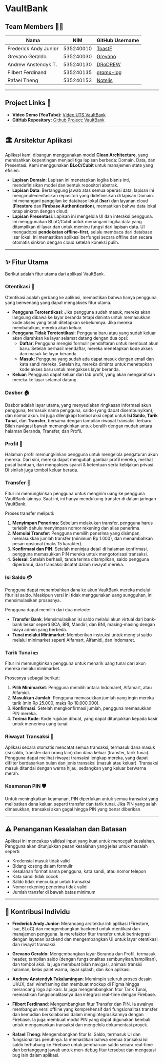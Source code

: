 # VaultBank

## Team Members 🧑‍💻
| Nama | NIM | GitHub Username |
| --- | --- | --- |
| Frederick Andy Junior | 535240010 | [ToastF](https://github.com/ToastF) |
| Grevano Geraldo | 535240030 | [Grevano](https://github.com/Grevano) |
| Andrew Anstendyk T. | 535240130 | [DRoDREW](https://github.com/DRoDREW) |
| Filbert Ferdinand | 535240135 | [gromx-log](https://github.com/gromx-log) |
| Rafael Theng | 535240153 | [Notelis](https://github.com/Notelis) |

---

## Project Links 🔗
* **Video Demo (YouTube):** [Video UTS VaultBank](https://youtu.be/2ueWqa8bbrc?si=OZ2j-CJreCweDkxN)
* **GitHub Repository:** [Github Project: VaultBank]([https://github.com/your-repo-link](https://github.com/ToastF/VaultBank/))

---

## 🏛️ Arsitektur Aplikasi
Aplikasi kami dibangun menggunakan model **Clean Architecture**, yang memisahkan kepentingan menjadi tiga lapisan berbeda: Domain, Data, dan Presentasi. Kami menggunakan **BLoC/Cubit** untuk manajemen state yang efisien.

* **Lapisan Domain**: Lapisan ini menetapkan logika bisnis inti, mendefinisikan model dan bentuk repositori abstrak.
* **Lapisan Data**: Bertanggung jawab atas semua operasi data, lapisan ini mengimplementasikan repositori yang didefinisikan di lapisan Domain. Ini menangani panggilan ke database lokal (**Isar**) dan layanan cloud (**Firestore** dan **Firebase Authentication**), memastikan bahwa data lokal tetap sinkron dengan cloud.
* **Lapisan Presentasi**: Lapisan ini mengelola UI dan interaksi pengguna. Ini menggunakan BLoC/Cubit untuk menangani logika data yang ditampilkan di layar dan untuk memicu fungsi dari lapisan data. UI mengadopsi **pendekatan offline-first**, selalu membaca dari database Isar lokal. Ini memastikan aplikasi berfungsi secara offline dan secara otomatis sinkron dengan cloud setelah koneksi pulih.

---

## ✨ Fitur Utama
Berikut adalah fitur utama dari aplikasi VaultBank.

### Otentikasi 🔐
Otentikasi adalah gerbang ke aplikasi, memastikan bahwa hanya pengguna yang berwenang yang dapat mengakses fitur utama.

* **Pengguna Terotentikasi**: Jika pengguna sudah masuk, mereka akan langsung dibawa ke layar beranda tetapi diminta untuk memasukkan kode akses yang telah ditetapkan sebelumnya. Jika mereka membatalkan, mereka akan keluar.
* **Pengguna Tidak Terotentikasi**: Pengguna baru atau yang sudah keluar akan diarahkan ke layar selamat datang dengan dua opsi:
    * **Daftar**: Pengguna mengisi formulir pendaftaran untuk membuat akun baru. Setelah berhasil mendaftar, mereka menetapkan kode akses dan masuk ke layar beranda.
    * **Masuk**: Pengguna yang sudah ada dapat masuk dengan email dan kata sandi mereka. Setelah itu, mereka diminta untuk menetapkan kode akses baru untuk mengakses layar beranda.
* **Keluar**: Pengguna dapat keluar dari tab profil, yang akan mengarahkan mereka ke layar selamat datang.

### Dasbor 🏠
Dasbor adalah layar utama, yang menyediakan ringkasan informasi akun pengguna, termasuk nama pengguna, saldo (yang dapat disembunyikan), dan nomor akun. Ini juga dilengkapi tombol aksi cepat untuk **Isi Saldo**, **Tarik Tunai**, dan **Transfer**, bersama dengan tampilan riwayat transaksi terbaru. Bilah navigasi bawah memungkinkan untuk beralih dengan mudah antara halaman Beranda, Transfer, dan Profil.


### Profil 👤
Halaman profil memungkinkan pengguna untuk mengelola pengaturan akun mereka. Dari sini, mereka dapat mengubah gambar profil mereka, melihat pusat bantuan, dan mengakses syarat & ketentuan serta kebijakan privasi. Di sinilah juga tombol keluar berada.


### Transfer 💸
Fitur ini memungkinkan pengguna untuk mengirim uang ke pengguna VaultBank lainnya. Saat ini, ini hanya mendukung transfer di dalam jaringan VaultBank.

Proses transfer meliputi:
1.  **Menyimpan Penerima**: Sebelum melakukan transfer, pengguna harus terlebih dahulu menyimpan nomor rekening dan alias penerima.
2.  **Memulai Transfer**: Pengguna memilih penerima yang disimpan, memasukkan jumlah transfer (minimum Rp 1.000), dan menambahkan pesan opsional (maks 15 karakter).
3.  **Konfirmasi dan PIN**: Setelah meninjau detail di halaman konfirmasi, pengguna memasukkan PIN mereka untuk mengotorisasi transaksi.
4.  **Selesai**: Setelah berhasil, tanda terima ditampilkan, saldo pengguna diperbarui, dan transaksi dicatat dalam riwayat mereka.


### Isi Saldo 💳
Pengguna dapat menambahkan dana ke akun VaultBank mereka melalui fitur isi saldo. Meskipun versi ini tidak menggunakan uang sungguhan, ini mensimulasikan prosesnya.

Pengguna dapat memilih dari dua metode:
* **Transfer Bank**: Mensimulasikan isi saldo melalui akun virtual dari bank-bank besar seperti BCA, BRI, Mandiri, dan BNI, masing-masing dengan biaya admin yang berbeda.
* **Tunai melalui Minimarket**: Memberikan instruksi untuk mengisi saldo melalui minimarket seperti Alfamart, Alfamidi, dan Indomaret.

### Tarik Tunai 💵
Fitur ini memungkinkan pengguna untuk menarik uang tunai dari akun mereka melalui minimarket.

Prosesnya sebagai berikut:
1.  **Pilih Minimarket**: Pengguna memilih antara Indomaret, Alfamart, atau Alfamidi.
2.  **Masukkan Jumlah**: Pengguna memasukkan jumlah yang ingin mereka tarik (min Rp 25.000, maks Rp 10.000.000).
3.  **Konfirmasi**: Setelah mengkonfirmasi jumlah, pengguna memasukkan PIN mereka.
4.  **Terima Kode**: Kode rujukan dibuat, yang dapat ditunjukkan kepada kasir untuk menerima uang tunai.

### Riwayat Transaksi 📜
Aplikasi secara otomatis mencatat semua transaksi, termasuk dana masuk (isi saldo, transfer dari orang lain) dan dana keluar (transfer, tarik tunai). Pengguna dapat melihat riwayat transaksi lengkap mereka, yang dapat difilter berdasarkan bulan dan jenis transaksi (masuk atau keluar). Transaksi masuk ditandai dengan warna hijau, sedangkan yang keluar berwarna merah.


### Keamanan PIN 🛡️
Untuk meningkatkan keamanan, PIN diperlukan untuk semua transaksi yang melibatkan dana keluar, seperti transfer dan tarik tunai. Jika PIN yang salah dimasukkan, transaksi akan gagal hingga PIN yang benar diberikan.

---

## ⚠️ Penanganan Kesalahan dan Batasan
Aplikasi ini mencakup validasi input yang kuat untuk mencegah kesalahan. Pengguna akan ditunjukkan pesan kesalahan yang jelas untuk masalah seperti:
* Kredensial masuk tidak valid
* Bidang kosong dalam formulir
* Kesalahan format nama pengguna, kata sandi, atau nomor telepon
* Kata sandi tidak cocok
* Saldo tidak mencukupi untuk transaksi
* Nomor rekening penerima tidak valid
* Jumlah transfer di bawah batas minimum

---

## 🤝 Kontribusi Individu

* **Frederick Andy Junior**: Merancang arsitektur inti aplikasi (Firestore, Isar, BLoC) dan mengembangkan backend untuk otentikasi dan manajemen pengguna. Ia merefaktor fitur transfer untuk berintegrasi dengan layanan backend dan mengembangkan UI untuk layar otentikasi dan riwayat transaksi.

* **Grevano Geraldo**: Mengembangkan layar Beranda dan Profil, termasuk header, tampilan saldo (dengan fungsionalitas sembunyikan/tampilkan), dan tombol aksi. Ia juga membuat bilah navigasi, animasi transisi halaman, kelas palet warna, layar splash, dan ikon aplikasi.

* **Andrew Anstendyk Takalamingan**: Memimpin seluruh proses desain UI/UX, dari wireframing dan membuat mockup di Figma hingga merancang logo aplikasi. Ia juga mengembangkan fitur Tarik Tunai, memastikan fungsionalitasnya dan integrasi real-time dengan Firebase.

* **Filbert Ferdinand**: Mengembangkan fitur Transfer dan PIN. Ia awalnya membangun versi offline yang komprehensif dari fungsionalitas transfer dan kemudian berkolaborasi dalam mengintegrasikannya dengan Firebase. Ia juga membuat modul PIN yang dapat digunakan kembali untuk mengamankan transaksi dan mengelola dokumentasi proyek.

* **Rafael Theng**: Mengembangkan fitur Isi Saldo, termasuk UI dan fungsionalitas penuhnya. Ia memastikan bahwa semua transaksi isi saldo terhubung ke Firebase untuk pembaruan saldo secara real-time dan bertanggung jawab untuk men-debug fitur tersebut dan mengatasi bug lain dalam aplikasi.
